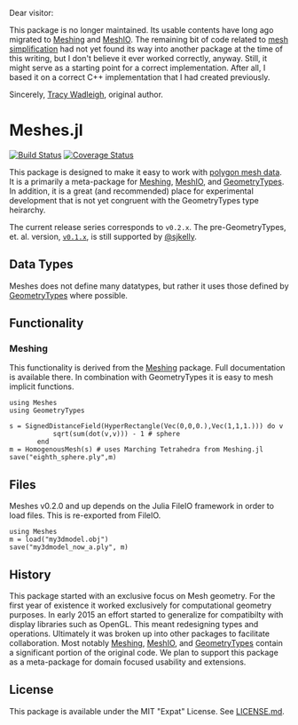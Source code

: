 Dear visitor:

This package is no longer maintained. Its usable contents have long ago migrated to
[Meshing](https://github.com/JuliaGeometry/Meshing.jl) and
[MeshIO](https://github.com/JuliaIO/MeshIO.jl). The remaining bit of code related to [mesh simplification](https://github.com/JuliaGeometry/OldMeshes.jl/blob/534cc58111636ddd837669ca156c44c1eb24a8a4/src/simplification.jl#L1)
had not yet found its way into another package at the time of this writing, but I don't believe it ever worked correctly, anyway. Still, it might serve as a starting point for a correct implementation. After all, I based it on a correct C++ implementation that I had created previously.

Sincerely,
[Tracy Wadleigh](https://github.com/twadleigh), original author.

# Meshes.jl

[![Build Status](https://travis-ci.org/JuliaGeometry/Meshes.jl.svg?branch=master)](https://travis-ci.org/JuliaGeometry/Meshes.jl)
[![Coverage Status](https://img.shields.io/coveralls/JuliaGeometry/Meshes.jl.svg)](https://coveralls.io/r/JuliaGeometry/Meshes.jl)

This package is designed to make it easy to work with [polygon mesh data](https://en.wikipedia.org/wiki/Polygon_mesh).
It is a primarily a meta-package for
[Meshing](https://github.com/JuliaGeometry/Meshing.jl),
[MeshIO](https://github.com/JuliaIO/MeshIO.jl),
and [GeometryTypes](https://github.com/JuliaGeometry/GeometryTypes.jl).
In addition, it is a great (and recommended) place for experimental
development that is not yet congruent with the GeometryTypes type heirarchy.

The current release series corresponds to `v0.2.x`. The pre-GeometryTypes, et. al.
version, [`v0.1.x`](https://github.com/JuliaGeometry/Meshes.jl/tree/v0.1.x),
is still supported by [@sjkelly](https://github.com/sjkelly/).

## Data Types

Meshes does not define many datatypes, but rather it uses those defined by
[GeometryTypes](https://github.com/JuliaGeometry/GeometryTypes.jl) where possible.

## Functionality

### Meshing

This functionality is derived from the
[Meshing](https://github.com/JuliaGeometry/Meshing.jl) package.
Full documentation is available there.
In combination with GeometryTypes it is easy to mesh implicit functions.

```
using Meshes
using GeometryTypes

s = SignedDistanceField(HyperRectangle(Vec(0,0,0.),Vec(1,1,1.))) do v
           sqrt(sum(dot(v,v))) - 1 # sphere
       end
m = HomogenousMesh(s) # uses Marching Tetrahedra from Meshing.jl
save("eighth_sphere.ply",m)
```

## Files

Meshes v0.2.0 and up depends on the Julia FileIO framework in order to load
files. This is re-exported from FileIO.

```
using Meshes
m = load("my3dmodel.obj")
save("my3dmodel_now_a.ply", m)
```

## History

This package started with an exclusive focus on Mesh geometry. For the first
year of existence it worked exclusively for computational geometry purposes. In
early 2015 an effort started to generalize for compatibilty with display
libraries such as OpenGL. This meant redesigning types and operations.
Ultimately it was broken up into other packages to facilitate collaboration.
Most notably
[Meshing](https://github.com/JuliaGeometry/Meshing.jl),
[MeshIO](https://github.com/JuliaIO/MeshIO.jl),
and [GeometryTypes](https://github.com/JuliaGeometry/GeometryTypes.jl)
contain a significant portion of the original code. We plan to support this
package as a meta-package for domain focused usability and extensions.

## License
This package is available under the MIT "Expat" License. See [LICENSE.md](./LICENSE.md).
